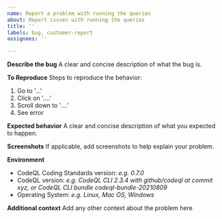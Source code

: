 ```yaml
---
name: Report a problem with running the queries
about: Report issues with running the queries
title: ''
labels: bug, customer-report
assignees: ''

---
```


**Describe the bug**
A clear and concise description of what the bug is.

**To Reproduce**
Steps to reproduce the behavior:
1. Go to '...'
2. Click on '....'
3. Scroll down to '....'
4. See error

**Expected behavior**
A clear and concise description of what you expected to happen.

**Screenshots**
If applicable, add screenshots to help explain your problem.

**Environment**
 - CodeQL Coding Standards version: _e.g. 0.7.0_
 - CodeQL version: _e.g. CodeQL CLI 2.3.4 with github/codeql at commit xyz, or CodeQL CLI bundle codeql-bundle-20210809_
 - Operating System: _e.g. Linux, Mac OS, Windows_

**Additional context**
Add any other context about the problem here
